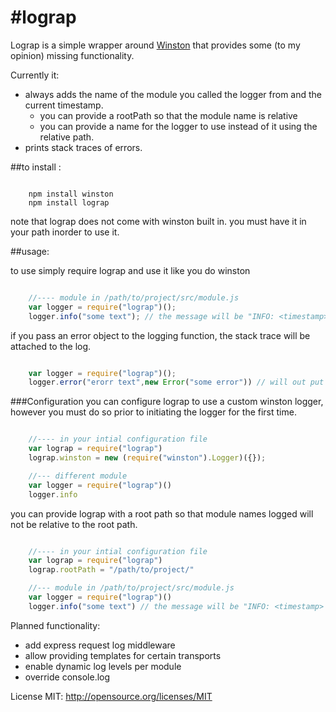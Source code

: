 #lograp
====================

Lograp is a simple wrapper around [Winston](https://npmjs.org/package/winston) that provides some (to my opinion) missing functionality.

Currently it:

* always adds the name of the module you called the logger from and the current timestamp.
	* you can provide a rootPath so that the module name is relative
	* you can provide a name for the logger to use instead of it using the relative path.
* prints stack traces of errors.
	
##to install :

```

	npm install winston
	npm install lograp
```
note that lograp does not come with winston built in. you must have it in your path inorder to use it.

##usage:

to use simply require lograp and use it like you do winston
``` js

	//---- module in /path/to/project/src/module.js
	var logger = require("lograp")();
	logger.info("some text"); // the message will be "INFO: <timestamp> [/path/to/project/src/module.js] - some text"
```
if you pass an error object to the logging function, the stack trace will be attached to the log.
``` js

	var logger = require("lograp")();
	logger.error("erorr text",new Error("some error")) // will out put "error: <timestamp> [path] - some error\n\t Error: some error \n\t stack trace ...
```
###Configuration
you can configure lograp to use a custom winston logger, however you must do so prior to initiating the logger for the first time.
``` js

	//---- in your intial configuration file
	var lograp = require("lograp")
	lograp.winston = new (require("winston").Logger)({}); 

	//--- different module
	var logger = require("lograp")()
	logger.info

```
you can provide lograp with a root path so that module names logged will not be relative to the root path.
``` js

	//---- in your intial configuration file
	var lograp = require("lograp")
	lograp.rootPath = "/path/to/project/" 

	//--- module in /path/to/project/src/module.js
	var logger = require("lograp")()
	logger.info("some text") // the message will be "INFO: <timestamp> [src/module.js] - some text"
```

Planned functionality:
* add express request log middleware
* allow providing templates for certain transports
* enable dynamic log levels per module
* override console.log

License MIT:
http://opensource.org/licenses/MIT
